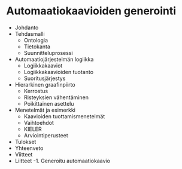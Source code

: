Automaatiokaavioiden generointi
=====

- Johdanto
- Tehdasmalli
	- Ontologia
	- Tietokanta
	- Suunnitteluprosessi
- Automaatiojärjestelmän logiikka
	- Logiikkakaaviot
	- Logiikkakaavioiden tuotanto
	- Suoritusjärjestys
- Hierarkinen graafinpiirto
	- Kerrostus
	- Risteyksien vähentäminen
	- Poikittainen asettelu
- Menetelmät ja esimerkki
	- Kaavioiden tuottamismenetelmät
	- Vaihtoehdot
	- KIELER
	- Arviointiperusteet
- Tulokset
- Yhteenveto
- Viitteet
- Liitteet
	-1. Generoitu automaatiokaavio